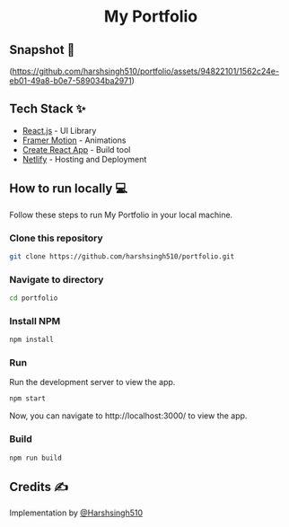 <div align="center">
	<h1> My Portfolio </h1>
</div>

## Snapshot 📸
(https://github.com/harshsingh510/portfolio/assets/94822101/1562c24e-eb01-49a8-b0e7-589034ba2971)



## Tech Stack ✨

- [React.js](https://reactjs.org/) - UI Library
- [Framer Motion](https://www.framer.com/motion/) - Animations
- [Create React App](https://create-react-app.dev/) - Build tool
- [Netlify](https://www.netlify.com/) - Hosting and Deployment

## How to run locally 💻

Follow these steps to run My Portfolio in your local machine.

### Clone this repository

```bash
git clone https://github.com/harshsingh510/portfolio.git
```

### Navigate to directory

```bash
cd portfolio
```

### Install NPM

```bash
npm install
```

### Run

Run the development server to view the app.

```bash
npm start
```

Now, you can navigate to http://localhost:3000/ to view the app.

### Build

```bash
npm run build
```

## Credits ✍

Implementation by [@Harshsingh510](https://github.com/harshsingh510)
